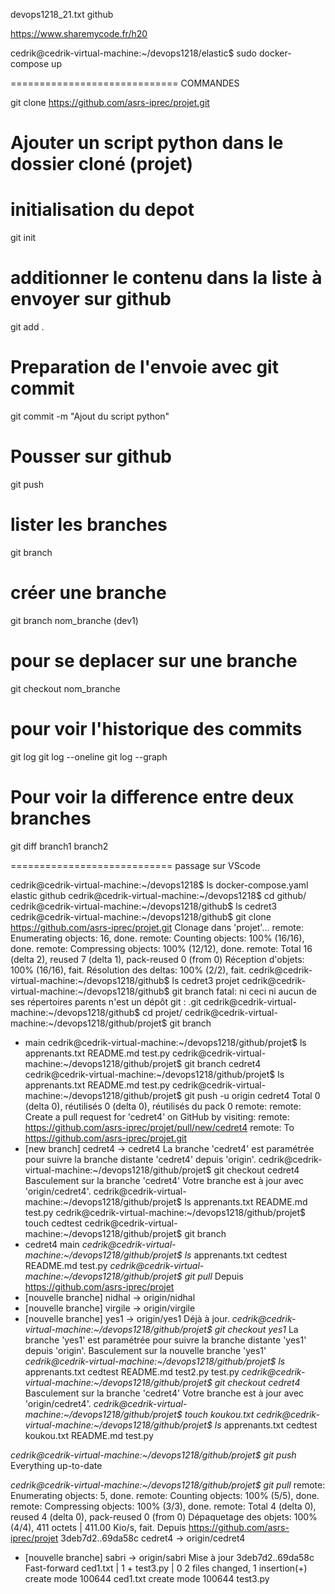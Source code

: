 devops1218_21.txt
github


https://www.sharemycode.fr/h20

cedrik@cedrik-virtual-machine:~/devops1218/elastic$ sudo docker-compose up

============================= COMMANDES

git clone https://github.com/asrs-iprec/projet.git

# Ajouter un script python dans le dossier cloné (projet)

# initialisation du depot
git init

# additionner le contenu dans la liste à envoyer sur github
git add .

# Preparation de l'envoie avec git commit
git commit -m "Ajout du script python"

# Pousser sur github
git push

# lister les branches
git branch

# créer une branche
git branch nom_branche (dev1)

# pour se deplacer sur une branche
git checkout nom_branche

# pour voir l'historique des commits
git log
git log --oneline
git log --graph 

# Pour voir la difference entre deux branches
git diff branch1 branch2

============================ passage sur VScode

cedrik@cedrik-virtual-machine:~/devops1218$ ls
docker-compose.yaml  elastic  github
cedrik@cedrik-virtual-machine:~/devops1218$ cd github/
cedrik@cedrik-virtual-machine:~/devops1218/github$ ls
cedret3
cedrik@cedrik-virtual-machine:~/devops1218/github$ git clone https://github.com/asrs-iprec/projet.git
Clonage dans 'projet'...
remote: Enumerating objects: 16, done.
remote: Counting objects: 100% (16/16), done.
remote: Compressing objects: 100% (12/12), done.
remote: Total 16 (delta 2), reused 7 (delta 1), pack-reused 0 (from 0)
Réception d'objets: 100% (16/16), fait.
Résolution des deltas: 100% (2/2), fait.
cedrik@cedrik-virtual-machine:~/devops1218/github$ ls
cedret3  projet
cedrik@cedrik-virtual-machine:~/devops1218/github$ git branch
fatal: ni ceci ni aucun de ses répertoires parents n'est un dépôt git : .git
cedrik@cedrik-virtual-machine:~/devops1218/github$ cd projet/
cedrik@cedrik-virtual-machine:~/devops1218/github/projet$ git branch
* main
cedrik@cedrik-virtual-machine:~/devops1218/github/projet$ ls
apprenants.txt  README.md  test.py
cedrik@cedrik-virtual-machine:~/devops1218/github/projet$ git branch cedret4
cedrik@cedrik-virtual-machine:~/devops1218/github/projet$ ls
apprenants.txt  README.md  test.py
cedrik@cedrik-virtual-machine:~/devops1218/github/projet$ git push -u origin cedret4
Total 0 (delta 0), réutilisés 0 (delta 0), réutilisés du pack 0
remote: 
remote: Create a pull request for 'cedret4' on GitHub by visiting:
remote:      https://github.com/asrs-iprec/projet/pull/new/cedret4
remote: 
To https://github.com/asrs-iprec/projet.git
 * [new branch]      cedret4 -> cedret4
La branche 'cedret4' est paramétrée pour suivre la branche distante 'cedret4' depuis 'origin'.
cedrik@cedrik-virtual-machine:~/devops1218/github/projet$ git checkout cedret4
Basculement sur la branche 'cedret4'
Votre branche est à jour avec 'origin/cedret4'.
cedrik@cedrik-virtual-machine:~/devops1218/github/projet$ ls
apprenants.txt  README.md  test.py
cedrik@cedrik-virtual-machine:~/devops1218/github/projet$ touch cedtest
cedrik@cedrik-virtual-machine:~/devops1218/github/projet$ git branch
* cedret4
  main
*cedrik@cedrik-virtual-machine:~/devops1218/github/projet$ ls*
apprenants.txt  cedtest  README.md  test.py
*cedrik@cedrik-virtual-machine:~/devops1218/github/projet$ git pull*
Depuis https://github.com/asrs-iprec/projet
 * [nouvelle branche] nidhal     -> origin/nidhal
 * [nouvelle branche] virgile    -> origin/virgile
 * [nouvelle branche] yes1       -> origin/yes1
Déjà à jour.
*cedrik@cedrik-virtual-machine:~/devops1218/github/projet$ git checkout yes1*
La branche 'yes1' est paramétrée pour suivre la branche distante 'yes1' depuis 'origin'.
Basculement sur la nouvelle branche 'yes1'
*cedrik@cedrik-virtual-machine:~/devops1218/github/projet$ ls*
apprenants.txt  cedtest  README.md  test2.py  test.py
*cedrik@cedrik-virtual-machine:~/devops1218/github/projet$ git checkout cedret4*
Basculement sur la branche 'cedret4'
Votre branche est à jour avec 'origin/cedret4'.
*cedrik@cedrik-virtual-machine:~/devops1218/github/projet$ touch koukou.txt*
*cedrik@cedrik-virtual-machine:~/devops1218/github/projet$ ls*
apprenants.txt  cedtest  koukou.txt  README.md  test.py

*cedrik@cedrik-virtual-machine:~/devops1218/github/projet$ git push*
Everything up-to-date

*cedrik@cedrik-virtual-machine:~/devops1218/github/projet$ git pull*
remote: Enumerating objects: 5, done.
remote: Counting objects: 100% (5/5), done.
remote: Compressing objects: 100% (3/3), done.
remote: Total 4 (delta 0), reused 4 (delta 0), pack-reused 0 (from 0)
Dépaquetage des objets: 100% (4/4), 411 octets | 411.00 Kio/s, fait.
Depuis https://github.com/asrs-iprec/projet
   3deb7d2..69da58c  cedret4    -> origin/cedret4
 * [nouvelle branche] sabri      -> origin/sabri
Mise à jour 3deb7d2..69da58c
Fast-forward
 ced1.txt | 1 +
 test3.py | 0
 2 files changed, 1 insertion(+)
 create mode 100644 ced1.txt
 create mode 100644 test3.py